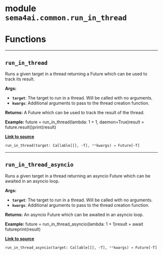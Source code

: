 <!-- markdownlint-disable -->

# module `sema4ai.common.run_in_thread`

# Functions

______________________________________________________________________

## `run_in_thread`

Runs a given target in a thread returning a Future which can be used to track its result.

**Args:**

- <b>`target`</b>: The target to run in a thread. Will be called with no arguments.
- <b>`kwargs`</b>: Additional arguments to pass to the thread creation function.

**Returns:**
A Future which can be used to track the result of the thread.

**Example:**
future = run_in_thread(lambda: 1 + 1, daemon=True)result = future.result()print(result)

[**Link to source**](https://github.com/sema4ai/actions/tree/master/common/src/sema4ai/common/run_in_thread.py#L8)

```python
run_in_thread(target: Callable[[], ~T], **kwargs) → Future[~T]
```

______________________________________________________________________

## `run_in_thread_asyncio`

Runs a given target in a thread returning an asyncio Future which can be awaited in an asyncio loop.

**Args:**

- <b>`target`</b>: The target to run in a thread. Will be called with no arguments.
- <b>`kwargs`</b>: Additional arguments to pass to the thread creation function.

**Returns:**
An asyncio Future which can be awaited in an asyncio loop.

**Example:**
future = run_in_thread_asyncio(lambda: 1 + 1)result = await futureprint(result)

[**Link to source**](https://github.com/sema4ai/actions/tree/master/common/src/sema4ai/common/run_in_thread.py#L44)

```python
run_in_thread_asyncio(target: Callable[[], ~T], **kwargs) → Future[~T]
```
